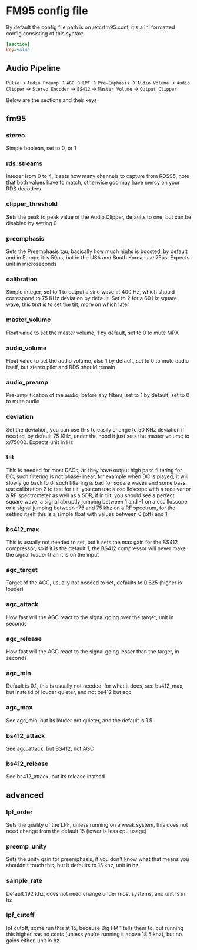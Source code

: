 # FM95 config file

By default the config file path is on /etc/fm95.conf, it's a ini formatted config consisting of this syntax:

```ini
[section]
key=value
```

## Audio Pipeline

`Pulse` -> `Audio Preamp` -> `AGC` -> `LPF` -> `Pre-Emphasis` -> `Audio Volume` -> `Audio Clipper` -> `Stereo Encoder` -> `BS412` -> `Master Volume` -> `Output Clipper`

Below are the sections and their keys

## fm95

### stereo

Simple boolean, set to 0, or 1

### rds_streams

Integer from 0 to 4, it sets how many channels to capture from RDS95, note that both values have to match, otherwise god may have mercy on your RDS decoders

### clipper_threshold

Sets the peak to peak value of the Audio Clipper, defaults to one, but can be disabled by setting 0

### preemphasis

Sets the Preemphasis tau, basically how much highs is boosted, by default and in Europe it is 50µs, but in the USA and South Korea, use 75µs. Expects unit in microseconds

### calibration

Simple integer, set to 1 to output a sine wave at 400 Hz, which should correspond to 75 KHz deviation by default. Set to 2 for a 60 Hz square wave, this test is to set the tilt, more on which later

### master_volume

Float value to set the master volume, 1 by default, set to 0 to mute MPX

### audio_volume

Float value to set the audio volume, also 1 by default, set to 0 to mute audio itself, but stereo pilot and RDS should remain

### audio_preamp

Pre-amplification of the audio, before any filters, set to 1 by default, set to 0 to mute audio

### deviation

Set the deviation, you can use this to easily change to 50 KHz deviation if needed, by default 75 KHz, under the hood it just sets the master volume to x/75000. Expects unit in Hz

### tilt

This is needed for most DACs, as they have output high pass filtering for DC, such filtering is not phase-linear, for example when DC is played, it will slowly go back to 0, such filtering is bad for square waves and some bass, use calibration 2 to test for tilt, you can use a oscilloscope with a receiver or a RF spectrometer as well as a SDR, if in tilt, you should see a perfect square wave, a signal abruptly jumping between 1 and -1 on a oscilloscope or a signal jumping between -75 and 75 khz on a RF spectrum, for the setting itself this is a simple float with values between 0 (off) and 1

### bs412_max

This is usually not needed to set, but it sets the max gain for the BS412 compressor, so if it is the default 1, the BS412 compressor will never make the signal louder than it is on the input

### agc_target

Target of the AGC, usually not needed to set, defaults to 0.625 (higher is louder)

### agc_attack

How fast will the AGC react to the signal going over the target, unit in seconds

### agc_release

How fast will the AGC react to the signal going lesser than the target, in seconds

### agc_min

Default is 0.1, this is usually not needed, for what it does, see bs412_max, but instead of louder quieter, and not bs412 but agc

### agc_max

See agc_min, but its louder not quieter, and the default is 1.5

### bs412_attack

See agc_attack, but BS412, not AGC

### bs412_release

See bs412_attack, but its release instead

## advanced

### lpf_order

Sets the quality of the LPF, unless running on a weak system, this does not need change from the default 15 (lower is less cpu usage)

### preemp_unity

Sets the unity gain for preemphasis, if you don't know what that means you shouldn't touch this, but it defaults to 15 khz, unit in hz

### sample_rate

Default 192 khz, does not need change under most systems, and unit is in hz

### lpf_cutoff

lpf cutoff, some run this at 15, because Big FM™ tells them to, but running this higher has no costs (unless you're running it above 18.5 khz), but no gains either, unit in hz
